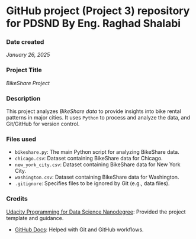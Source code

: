 # GitHub project (Project 3) repository for PDSND By Eng. Raghad Shalabi

### Date created
*January 26, 2025*

### Project Title
*BikeShare Project*

### Description
This project analyzes *BikeShare data* to provide insights into bike rental patterns in major cities. It uses `Python` to process and analyze the data, and Git/GitHub for version control.

### Files used
- `bikeshare.py`: The main Python script for analyzing BikeShare data.
- `chicago.csv`: Dataset containing BikeShare data for Chicago.
- `new_york_city.csv`: Dataset containing BikeShare data for New York City.
- `washington.csv`: Dataset containing BikeShare data for Washington.
- `.gitignore`: Specifies files to be ignored by Git (e.g., data files).

### Credits
[Udacity Programming for Data Science Nanodegree](https://www.udacity.com/): Provided the project template and guidance.
- [GitHub Docs](https://docs.github.com/): Helped with Git and GitHub workflows.